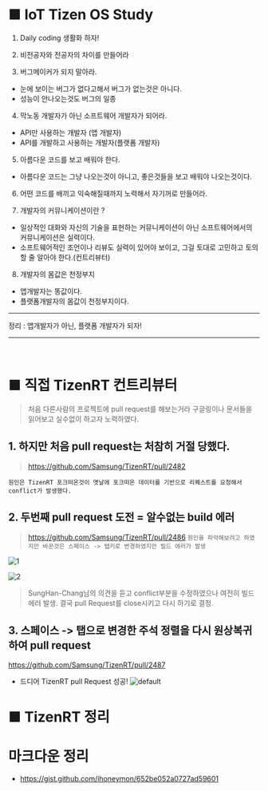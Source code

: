 # ■ IoT Tizen OS Study

1. Daily coding 생활화 하자!

2. 비전공자와 전공자의 차이를 만들어라

3. 버그메이커가 되지 말아라. 
- 눈에 보이는 버그가 없다고해서 버그가 없는것은 아니다.
- 성능이 안나오는것도 버그의 일종

4. 막노동 개발자가 아닌 소프트웨어 개발자가 되어라.
- API만 사용하는 개발자 (앱 개발자)
- API를 개발하고 사용하는 개발자(플랫폼 개발자)

5. 아름다운 코드를 보고 배워야 한다.
- 아름다운 코드는 그냥 나오는것이 아니고, 좋은것들을 보고 배워야 나오는것이다. 

6. 어떤 코드를 배끼고 익숙해질때까지 노력해서 자기꺼로 만들어라.

7. 개발자의 커뮤니케이션이란 ?
- 일상적인 대화와 자신의 기술을 표현하는 커뮤니케이션이 아닌 소프트웨어에서의 커뮤니케이션은 실력이다.
- 소프트웨어적인 조언이나 리뷰도 실력이 있어야 보이고, 그걸 토대로 고민하고 토의할 줄 알아야 한다.(컨트리뷰터)

8. 개발자의 몸값은 천정부지
- 앱개발자는 똥값이다.
- 플랫폼개발자의 몸값이 천정부지이다. 

*****
정리 : 앱개발자가 아닌, 플랫폼 개발자가 되자!
*****
　　　
# ■ 직접 TizenRT 컨트리뷰터 

> 처음 다른사람의 프로젝트에 pull request를 해보는거라 구글링이나 문서들을 읽어보고 실수없이 하고자 노력하였다. 

## 1. 하지만 처음 pull request는 처참히 거절 당했다.  
> https://github.com/Samsung/TizenRT/pull/2482

```원인은 TizenRT 포크떠온것이 옛날에 포크떠온 데이터를 기반으로 리퀘스트를 요청해서 conflict가 발생했다.```


## 2. 두번째 pull request 도전 = 알수없는 build 에러
> https://github.com/Samsung/TizenRT/pull/2486
```원인을 파악해보려고 하였지만 바꾼것은 스페이스 -> 탭키로 변경하였지만 빌드 에러가 발생```

![1](https://user-images.githubusercontent.com/35188271/48975737-588d3580-f0bb-11e8-9889-e75082f24043.png)

![2](https://user-images.githubusercontent.com/35188271/48975738-588d3580-f0bb-11e8-962a-6993fec438c8.PNG)

> SungHan-Chang님의 의견을 듣고 conflict부분을 수정하였으나 여전히 빌드 에러 발생. 결국 pull Request를 close시키고 다시 하기로 결정.


## 3. 스페이스 -> 탭으로 변경한 주석 정렬을 다시 원상복귀하여 pull request
https://github.com/Samsung/TizenRT/pull/2487

- 드디어 TizenRT pull Request 성공!
![default](https://user-images.githubusercontent.com/35188271/48975719-9b024280-f0ba-11e8-8517-8f3da226ee58.PNG)




# ■ TizenRT 정리 









# 마크다운 정리
- https://gist.github.com/ihoneymon/652be052a0727ad59601




